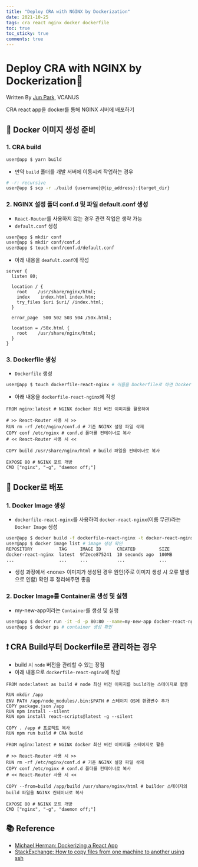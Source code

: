 ```yaml
---
title: "Deploy CRA with NGINX by Dockerization"
date: 2021-10-25
tags: cra react nginx docker dockerfile
toc: true
toc_sticky: true
comments: true
---
```


# Deploy CRA with NGINX by Dockerization🥕


Written By [Jun Park](https://github.com/junpark-vcanus), VCANUS

CRA react app을 docker를 통해 NGINX 서버에 배포하기


## 📌 Docker 이미지 생성 준비

### 1. CRA build

```bash
user@app $ yarn build
```

- 만약 `build` 폴더를 개발 서버에 이동시켜 작업하는 경우


```bash
# -r: recursive
user@app $ scp -r ./build {username}@{ip_address}:{target_dir}
```

### 2. NGINX 설정 폴더 conf.d 및 파일 default.conf 생성
- `React-Router`를 사용하지 않는 경우 관련 작업은 생략 가능
- `default.conf` 생성


```bash
user@app $ mkdir conf
user@app $ mkdir conf/conf.d
user@app $ touch conf/conf.d/default.conf
```

- 아래 내용을 `deafult.conf`에 작성


```
server {
  listen 80;
  
  location / {
    root    /usr/share/nginx/html;
    index    index.html index.htm;
    try_files $uri $uri/ /index.html;
  }
  
  error_page  500 502 503 504 /50x.html;
  
  location = /50x.html {
    root    /usr/share/nginx/html;
  }
}
```

### 3. Dockerfile 생성
- `Dockerfile` 생성


```bash
user@app $ touch dockerfile-react-nginx # 이름을 Dockerfile로 하면 Docker Image 생성 시 파일 지정 옵션(-f) 생략 가능
```

- 아래 내용을 `dockerfile-react-nginx`에 작성


```
FROM nginx:latest # NGINX docker 최신 버전 이미지를 활용하여

# >> React-Router 사용 시 >>
RUN rm -rf /etc/nginx/conf.d # 기존 NGINX 설정 파일 삭제
COPY conf /etc/nginx # conf.d 폴더를 컨테이너로 복사
# << React-Router 사용 시 <<

COPY build /usr/share/nginx/html # build 파일을 컨테이너로 복사

EXPOSE 80 # NGINX 포트 개방
CMD ["nginx", "-g", "daemon off;"]
```


## 📌 Docker로 배포

### 1. Docker Image 생성

- `dockerfile-react-nginx`를 사용하여 `docker-react-nginx`(이름 무관)라는 `Docker Image` 생성


```bash
user@app $ docker build -f dockerfile-react-nginx -t docker-react-nginx .
user@app $ docker image list # image 생성 확인
REPOSITORY          TAG     IMAGE ID      CREATED         SIZE
docker-react-nginx  latest  9f2ece875241  10 seconds ago  100MB
...                 ...     ...           ...             ...
```

- 생성 과정에서 \<none\> 이미지가 생성된 경우 원인(주로 이미지 생성 시 오류 발생으로 인함) 확인 후 정리해주면 좋음

### 2. Docker Image를 Container로 생성 및 실행 

- my-new-app이라는 `Container`를 생성 및 실행


```bash
user@app $ docker run -it -d -p 80:80 --name=my-new-app docker-react-nginx
user@app $ docker ps # container 생성 확인
```

## ❗️ CRA Build부터 Dockerfile로 관리하는 경우 

- build 시 `node` 버전을 관리할 수 있는 장점
- 아래 내용으로 `dockerfile-react-nginx`에 작성


```
FROM node:latest as build # node 최신 버전 이미지를 build라는 스테이지로 활용

RUN mkdir /app
ENV PATH /app/node_modules/.bin:$PATH # 스테이지 OS에 환경변수 추가
COPY package.json /app
RUN npm install --silent
RUN npm install react-scripts@latest -g --silent

COPY . /app # 프로젝트 복사
RUN npm run build # CRA build
  
FROM nginx:latest # NGINX docker 최신 버전 이미지를 스테이지로 활용

# >> React-Router 사용 시 >>
RUN rm -rf /etc/nginx/conf.d # 기존 NGINX 설정 파일 삭제
COPY conf /etc/nginx # conf.d 폴더를 컨테이너로 복사
# << React-Router 사용 시 <<

COPY --from=build /app/build /usr/share/nginx/html # builder 스테이지의 build 파일을 NGINX 컨테이너로 복사

EXPOSE 80 # NGINX 포트 개방
CMD ["nginx", "-g", "daemon off;"]
```

## 📚 Reference
- [Michael Herman: Dockerizing a React App](https://mherman.org/blog/dockerizing-a-react-app/)
- [StackExchange: How to copy files from one machine to another using ssh](https://unix.stackexchange.com/questions/106480/how-to-copy-files-from-one-machine-to-another-using-ssh)
